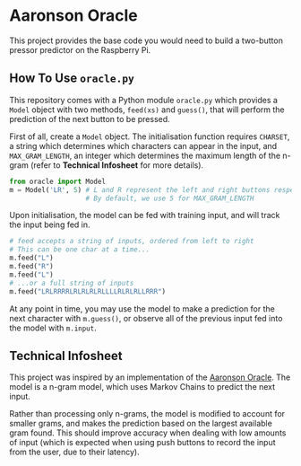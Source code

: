 # Aaronson Oracle

This project provides the base code you would need to build a two-button
pressor predictor on the Raspberry Pi.

## How To Use `oracle.py`

This repository comes with a Python module `oracle.py` which provides a
`Model` object with two methods, `feed(xs)` and `guess()`, that will perform
the prediction of the next button to be pressed.

First of all, create a `Model` object. The initialisation function requires
`CHARSET`, a string which determines which characters can appear in the
input, and `MAX_GRAM_LENGTH`, an integer which determines the maximum length
of the n-gram (refer to **Technical Infosheet** for more details).

```python
from oracle import Model
m = Model('LR', 5) # L and R represent the left and right buttons respectively
                   # By default, we use 5 for MAX_GRAM_LENGTH
```

Upon initialisation, the model can be fed with training input, and will track
the input being fed in.

```python
# feed accepts a string of inputs, ordered from left to right
# This can be one char at a time...
m.feed("L")
m.feed("R")
m.feed("L")
# ...or a full string of inputs
m.feed("LRLRRRRLRLRLRLRLLLLRLRLRLLRRR")
```

At any point in time, you may use the model to make a prediction for the next
character with `m.guess()`, or observe all of the previous input fed into the
model with `m.input`.

## Technical Infosheet

This project was inspired by an implementation of the
[Aaronson Oracle](https://github.com/elsehow/aaronson-oracle). The model is a
n-gram model, which uses Markov Chains to predict the next input.

Rather than processing only n-grams, the model is modified to account for
smaller grams, and makes the prediction based on the largest available gram
found. This should improve accuracy when dealing with low amounts of input
(which is expected when using push buttons to record the input from the user,
due to their latency).


